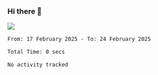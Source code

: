### Hi there 👋️

![](https://komarev.com/ghpvc/?username=Loner1024)

<!--START_SECTION:waka-->

```txt
From: 17 February 2025 - To: 24 February 2025

Total Time: 0 secs

No activity tracked
```

<!--END_SECTION:waka-->



